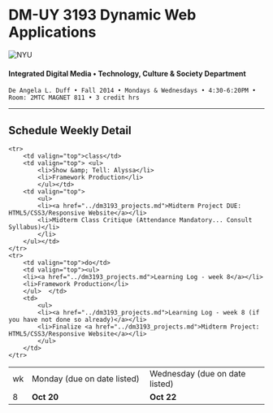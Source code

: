 # DM-UY 3193 Dynamic Web Applications

![NYU](http://ws2.polishedsolid.com/de/nyu_soe_logo.png)
#### Integrated Digital Media • Technology, Culture & Society Department

    De Angela L. Duff • Fall 2014 • Mondays & Wednesdays • 4:30-6:20PM • Room: 2MTC MAGNET 811 • 3 credit hrs

---

## Schedule Weekly Detail

<table>
<tr>
<td>wk</td>
<td>Monday (due on date listed)</td>
<td>Wednesday (due on date listed)</td>
</tr>
<!-- dates -->
    <tr>
        <td valign="top" width="4%">8</td>
        <td valign="top" width="48%"><strong>Oct 20</strong></td>
        <td valign="top" width="48%"><strong>Oct 22</strong></td>
    </tr>

    <tr>
        <td valign="top">class</td>
        <td valign="top"> <ul>
            <li>Show &amp; Tell: Alyssa</li>
            <li>Framework Production</li>
            </ul></td>
        <td valign="top">
            <ul>
            <li><a href="../dm3193_projects.md">Midterm Project DUE: HTML5/CSS3/Responsive Website</a></li>
            <li>Midterm Class Critique (Attendance Mandatory... Consult Syllabus)</li>
            </li>
        </ul></td>
    </tr>
    <tr>
        <td valign="top">do</td>
        <td valign="top"><ul>
        <li><a href="../dm3193_projects.md">Learning Log - week 8</a></li>
        <li>Framework Production</li>
        </ul>  </td>
        <td>
            <ul>
            <li><a href="../dm3193_projects.md">Learning Log - week 8 (if you have not done so already)</a></li>
            <li>Finalize <a href="../dm3193_projects.md">Midterm Project: HTML5/CSS3/Responsive Website</a></li>
            </ul>
        </td>
    </tr>

</table>